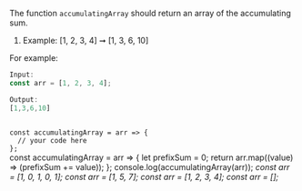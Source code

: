 The function `accumulatingArray` should return an array of the accumulating sum.

1. Example: [1, 2, 3, 4] ➞ [1, 3, 6, 10]

For example:
```js
Input:
const arr = [1, 2, 3, 4];

Output:
[1,3,6,10]
```

<codeblock language="javascript" type="exercise" testMode="multipleInput">
<code>
const accumulatingArray = arr => {
  // your code here
};
</code>

<solution>
const accumulatingArray = arr => {
  let prefixSum = 0;
  return arr.map((value) => (prefixSum += value));
};
</solution>

<testcases>
<caller>
console.log(accumulatingArray(arr));
</caller>
<testcase>
<i>
const arr = [1, 0, 1, 0, 1];
</i>
</testcase>
<testcase>
<i>
const arr = [1, 5, 7];
</i>
</testcase>
<testcase>
<i>
const arr = [1, 2, 3, 4];
</i>
</testcase>
<testcase>
<i>
const arr = [];
</i>
</testcase>
</testcases>
</codeblock>
